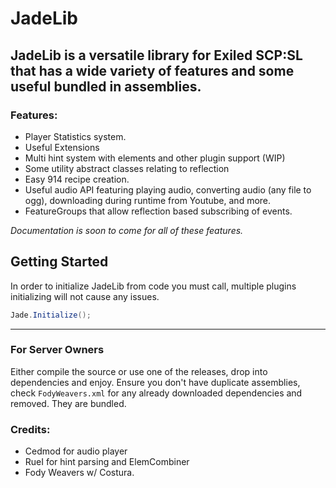 ﻿# JadeLib

## JadeLib is a versatile library for Exiled SCP:SL that has a wide variety of features and some useful bundled in assemblies.

### Features:
- Player Statistics system.
- Useful Extensions
- Multi hint system with elements and other plugin support (WIP)
- Some utility abstract classes relating to reflection
- Easy 914 recipe creation.
- Useful audio API featuring playing audio, converting audio (any file to ogg), downloading during runtime from Youtube, and more.
- FeatureGroups that allow reflection based subscribing of events.

*Documentation is soon to come for all of these features.*

## Getting Started
In order to initialize JadeLib from code you must call, multiple plugins initializing will not cause any issues.
```csharp
Jade.Initialize();
```

---
### For Server Owners

Either compile the source or use one of the releases, drop into dependencies and enjoy.
Ensure you don't have duplicate assemblies, check `FodyWeavers.xml` for any already downloaded dependencies and removed. They are bundled.

### Credits:
- Cedmod for audio player
- RueI for hint parsing and ElemCombiner
- Fody Weavers w/ Costura.

